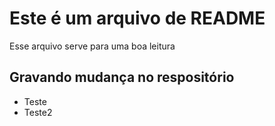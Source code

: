 # Este é um arquivo de README
Esse arquivo serve para uma boa leitura

## Gravando mudança no respositório
* Teste
* Teste2